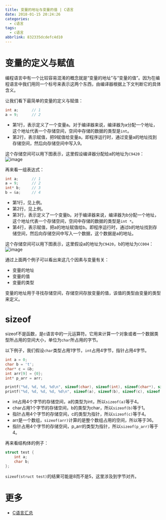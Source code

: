 ```yaml
---
title: 变量的地址与变量的值 | C语言
date: 2018-01-15 20:24:26
categories:
  - c语言
tags:
  - c语言
abbrlink: 832335dcdefc4d10
---
```


# 变量的定义与赋值

编程语言中有一个比较容易混淆的概念就是“变量的地址”与“变量的值”。因为在编程语言中我们用同一个标号来表示这两个东西，由编译器根据上下文判断它的具体含义。

让我们看下最简单的变量的定义与赋值：
```c
int a;      // 1
a = 9;      // 2
```

* 第1行，表示定义了一个变量a。对于编译器来说，编译器为a分配一个地址，这个地址代表一个存储空间，空间中存储的数据的类型是`int`。
* 第2行，表示赋值，把9赋值给变量a。即程序运行时，通过变量a的地址找到存储空间，然后向存储空间中写入9。

这个存储空间可以用下图表示，这里假设编译器分配给a的地址为`C9420`：
![image](http://qiniu.wangjinle.com/C_variable1.png)

再来看一组表达式：
```c
int a;      // 1
a = 9;      // 2
int* b;     // 3
b = &a;     // 4
```

* 第1行，见上例。
* 第2行，见上例。
* 第3行，表示定义了一个变量b。对于编译器来说，编译器为b分配一个地址，这个地址代表一个存储空间，空间中存储的数据的类型是`int *`。
* 第4行，表示赋值，把a的地址赋值给b。即程序运行时，通过b的地址找到存储空间，然后向存储空间中写入一个数据，这个数据是a的地址。

这个存储空间可以用下图表示，这里假设a的地址为`C9420`，b的地址为`CC004`：
![image](http://qiniu.wangjinle.com/C_variable3.png)

通过上面两个例子可以看出来这几个因素与变量有关：
* 变量的地址
* 变量的值
* 变量的类型

变量的地址用于寻找存储空间，存储空间存放变量的值，该值的类型由变量的类型来定义。

# sizeof

sizeof不是函数，是c语言中的一元运算符。它用来计算一个对象或者一个数据类型所占用的空间大小，单位为`char`所占用的字节。

以下例子，我们假设`char`类型占用1字节，`int`占用4字节，指针占用4字节。
```c
int a = 0;
char b = 't';
char* c = &b;
int arr[9] = {0};
int* p_arr = arr;

printf("%d, %d, %d, %d\n", sizeof(char), sizeof(int), sizeof(char*), sizeof(int*));         // 结果为 1, 4, 4, 4
printf("%d, %d, %d, %d, %d\n", sizeof(a), sizeof(b), sizeof(c), sizeof(arr), sizeof(p_arr));// 结果为 4, 1, 4, 36, 4
```

* int占用4个字节的存储空间，a的类型为int，所以`sizeof(a)`等于4。
* char占用1个字节的存储空间，b的类型为char，所以`sizeof(b)`等于1。
* 指针占用4个字节的存储空间，c的类型为指针，所以`sizeof(c)`等于4。
* arr是一个数组，`sizeof(arr)`计算的是整个数组占用的空间，所以等于36。
* 指针占用4个字节的存储空间，p_arr的类型为指针，所以`sizeof(p_arr)`等于4。


再来看结构体的例子：
```c
struct test {
    int a;
    char b;
};
```
`sizeof(struct test)`的结果可能是8而不是5，这里涉及到字节对齐。

# 更多

* [C语言汇总](http://blog.wangjinle.com/posts/53291f7288071263.html)
